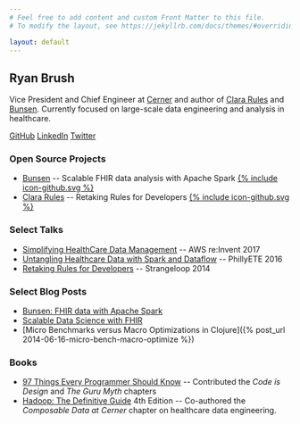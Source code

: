 ```yaml
---
# Feel free to add content and custom Front Matter to this file.
# To modify the layout, see https://jekyllrb.com/docs/themes/#overriding-theme-defaults

layout: default
---
```

## Ryan Brush
Vice President and Chief Engineer at [Cerner](https://engineering.cerner.com/) and author of [Clara Rules](https://www.clara-rules.org) and [Bunsen](https://engineering.cerner.com/bunsen/). Currently focused on large-scale data engineering and analysis in healthcare.

[GitHub](https://github.com/rbrush)  [LinkedIn](https://www.linkedin.com/in/ryanabrush/)  [Twitter](https://twitter.com/ryanbrush)

### Open Source Projects
* [Bunsen](https://engineering.cerner.com/bunsen/) -- Scalable FHIR data analysis with Apache Spark [{% include icon-github.svg %}](https://github.com/cerner/bunsen)
* [Clara Rules](https://www.clara-rules.org) -- Retaking Rules for Developers [{% include icon-github.svg %}](https://github.com/cerner/clara-rules)

### Select Talks
* [Simplifying HealthCare Data Management](https://youtu.be/5oxsvAzZDts?t=641) -- AWS re:Invent 2017
* [Untangling Healthcare Data with Spark and Dataflow](https://www.youtube.com/watch?v=dFdLXtsUPWI) -- PhillyETE 2016
* [Retaking Rules for Developers](https://www.youtube.com/watch?v=Z6oVuYmRgkk) -- Strangeloop 2014

### Select Blog Posts
* [Bunsen: FHIR data with Apache Spark](https://engineering.cerner.com/blog/announcing-bunsen-fhir-data-with-apache-spark/)
* [Scalable Data Science with FHIR](https://engineering.cerner.com/blog/data-engineering-with-bunsen/)
* [Micro Benchmarks versus Macro Optimizations in Clojure]({% post_url 2014-06-16-micro-bench-macro-optimize %})

### Books
* [97 Things Every Programmer Should Know](https://www.amazon.com/Things-Every-Programmer-Should-Know/dp/0596809484) -- Contributed the _Code is Design_ and _The Guru Myth_ chapters
* [Hadoop: The Definitive Guide](https://www.amazon.com/Hadoop-Definitive-Storage-Analysis-Internet/dp/1491901632/) 4th Edition -- Co-authored the _Composable Data at Cerner_ chapter on healthcare data engineering.
